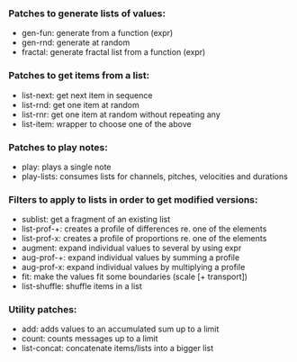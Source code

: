 ### Patches to generate lists of values:
- gen-fun: generate from a function (expr)
- gen-rnd: generate at random
- fractal: generate fractal list from a function (expr)

### Patches to get items from a list:
- list-next: get next item in sequence
- list-rnd: get one item at random
- list-rnr: get one item at random without repeating any
- list-item: wrapper to choose one of the above

### Patches to play notes:
- play: plays a single note
- play-lists: consumes lists for channels, pitches, velocities and durations

### Filters to apply to lists in order to get modified versions:
- sublist: get a fragment of an existing list
- list-prof-+: creates a profile of differences re. one of the elements
- list-prof-x: creates a profile of proportions re. one of the elements
- augment: expand individual values to several by using expr
- aug-prof-+: expand individual values by summing a profile
- aug-prof-x: expand individual values by multiplying a profile
- fit: make the values fit some boundaries (scale [+ transport])
- list-shuffle: shuffle items in a list

### Utility patches:
- add: adds values to an accumulated sum up to a limit
- count: counts messages up to a limit
- list-concat: concatenate items/lists into a bigger list

